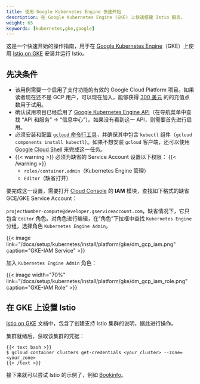 ```yaml
---
title: 使用 Google Kubernetes Engine 快速开始
description: 在 Google Kubernetes Engine (GKE) 上快速搭建 Istio 服务。
weight: 65
keywords: [kubernetes,gke,google]
---
```


这是一个快速开始的操作指南，用于在 [Google Kubernetes Engine](https://cloud.google.com/kubernetes-engine/)（GKE）上使用 [Istio on GKE](https://cloud.google.com/istio/docs/istio-on-gke/overview) 安装并运行 Istio。

## 先决条件

- 该用例需要一个启用了支付功能的有效的 Google Cloud Platform 项目。如果读者现在还不是 GCP 用户，可以现在加入，能够获得 [300 美元](https://cloud.google.com/free/) 的的充值点数用于试用。
- 确认试用项目已经启用了 [Google Kubernetes Engine API](https://console.cloud.google.com/apis/library/container.googleapis.com/)（在导航菜单中查找 “API 和服务” -> “信息中心”）。如果没有看到这一 API，则需要首先进行启用。
- 必须安装和配置 [`gcloud` 命令行工具](https://cloud.google.com/sdk/docs/)，并确保其中包含 `kubectl` 组件（`gcloud components install kubectl`）。如果不想安装 `gcloud` 客户端，还可以使用 [Google Cloud Shell](https://cloud.google.com/shell/docs/) 来完成这一任务。
- {{< warning >}}
  必须为缺省的 Service Account 设置以下权限：
  {{< /warning >}}
    - `roles/container.admin`（Kubernetes Engine 管理）
    - `Editor`（缺省打开）

要完成这一设置，需要打开 [Cloud Console](https://console.cloud.google.com/iam-admin/iam/project) 的 **IAM** 模块，查找如下格式的缺省 GCE/GKE Service Account：

`projectNumber-compute@developer.gserviceaccount.com`，缺省情况下，它只包含 `Editor` 角色。对角色进行编辑，在“角色”下拉框中查找 `Kubernetes Engine` 分组，选择角色 `Kubernetes Engine Admin`。

{{< image link="/docs/setup/kubernetes/install/platform/gke/dm_gcp_iam.png" caption="GKE-IAM Service" >}}

加入 `Kubernetes Engine Admin` 角色：

{{< image width="70%" link="/docs/setup/kubernetes/install/platform/gke/dm_gcp_iam_role.png" caption="GKE-IAM Role" >}}

## 在 GKE 上设置 Istio

[Istio on GKE](https://cloud.google.com/istio/docs/istio-on-gke/overview) 文档中，包含了创建支持 Istio 集群的说明，据此进行操作。

集群就绪后，获取该集群的凭据：

    {{< text bash >}}
    $ gcloud container clusters get-credentials <your_cluster> --zone=<your_zone>
    {{< /text >}}

接下来就可以尝试 Istio 的示例了，例如 [Bookinfo](/zh/docs/examples/bookinfo/)。
